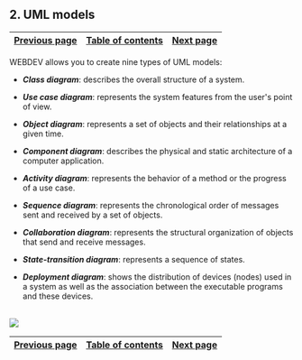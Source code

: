 
## 2. UML models
			

| [Previous page](../Concepts_WB/1410087458.md) | [Table of contents](../Concepts_WB/1410087102.md) | [Next page](../Concepts_WB/1410087460.md) |
| --- | --- | --- |



<a name="NOTE1"></a>
<a name="NOTE1_1"></a>
WEBDEV allows you to create nine types of UML models:

- ***Class diagram***: describes the overall structure of a system.

- ***Use case diagram***: represents the system features from the user's point of view.

- ***Object diagram***: represents a set of objects and their relationships at a given time.

- ***Component diagram***: describes the physical and static architecture of a computer application.

- ***Activity diagram***: represents the behavior of a method or the progress of a use case.

- ***Sequence diagram***: represents the chronological order of messages sent and received by a set of objects.

- ***Collaboration diagram***: represents the structural organization of objects that send and receive messages.

- ***State-transition diagram***: represents a sequence of states.

- ***Deployment diagram***: shows the distribution of devices (nodes) used in a system as well as the association between the executable programs and these devices.



<br>![](https://doc.pcsoft.fr/en-US/images/image.awp?langid=3&name=P4_Modele_UML.gif)


| [Previous page](../Concepts_WB/1410087458.md) | [Table of contents](../Concepts_WB/1410087102.md) | [Next page](../Concepts_WB/1410087460.md) |
| --- | --- | --- |




